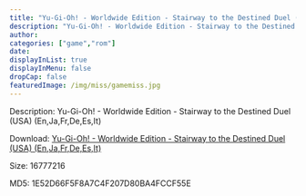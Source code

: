 ```yaml
---
title: "Yu-Gi-Oh! - Worldwide Edition - Stairway to the Destined Duel (USA) (En,Ja,Fr,De,Es,It)"
description: "Yu-Gi-Oh! - Worldwide Edition - Stairway to the Destined Duel (USA) (En,Ja,Fr,De,Es,It)"
author: 
categories: ["game","rom"]
date: 
displayInList: true
displayInMenu: false
dropCap: false
featuredImage: /img/miss/gamemiss.jpg
---
```


Description: Yu-Gi-Oh! - Worldwide Edition - Stairway to the Destined Duel (USA) (En,Ja,Fr,De,Es,It)

Download: <a style="text-decoration:underline;" href="https://mega.nz/#!DSZEHQgS!zwIhF0QotdPVoBFWfRe1SUqvS7lHZcJXIcNK03xRKeE" target = "_blank" rel = "nofollow" > Yu-Gi-Oh! - Worldwide Edition - Stairway to the Destined Duel (USA) (En,Ja,Fr,De,Es,It)</a>

Size: 16777216

MD5: 1E52D66F5F8A7C4F207D80BA4FCCF55E


